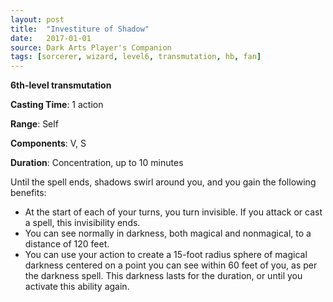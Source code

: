 ```yaml
---
layout: post
title:  "Investiture of Shadow"
date:   2017-01-01
source: Dark Arts Player's Companion
tags: [sorcerer, wizard, level6, transmutation, hb, fan]
---
```


**6th-level transmutation**

**Casting Time**: 1 action

**Range**: Self

**Components**: V, S

**Duration**: Concentration, up to 10 minutes

Until the spell ends, shadows swirl around you, and you gain the following benefits:

* At the start of each of your turns, you turn invisible. If you attack or cast a spell, this invisibility ends.
* You can see normally in darkness, both magical and nonmagical, to a distance of 120 feet.
* You can use your action to create a 15-foot radius sphere of magical darkness centered on a point you can see within 60 feet of you, as per the darkness spell. This darkness lasts for the duration, or until you activate this ability again.
